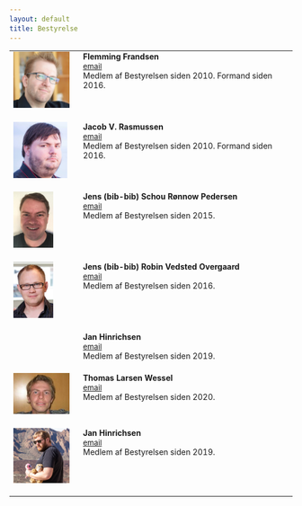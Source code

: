 ```yaml
---
layout: default
title: Bestyrelse
---
```


<style>
.img_bestyrelse {
  max-width: 100px;
  max-height: 100px;
  margin-right: 10px;
}


.table_bestyrelse td {
  vertical-align: top;
  text-align: left;
  padding-bottom: 20px;
}

.email {
  font-size: 10pt;
}

</style>

<table class='table_bestyrelse'>
<tr>
  <td> <img class='img_bestyrelse' src='assets/images/bestyrelse/flemming_frandsen.jpg'> </td>
  <td >
    <b> Flemming Frandsen </b> <br>
    <a class='email' href='mailto:#'>email</a><br>
    Medlem af Bestyrelsen siden 2010. Formand siden 2016.    
  </td>
</tr>
<tr>
  <td> <img class='img_bestyrelse' src='assets/images/bestyrelse/jacob_v_rasmussen.jpg'> </td>
  <td >
    <b> Jacob V. Rasmussen </b> <br>
    <a class='email' href='mailto:#'>email</a><br>
    Medlem af Bestyrelsen siden 2010. Formand siden 2016.    
  </td>
</tr>
<tr>
  <td> <img class='img_bestyrelse' src='assets/images/bestyrelse/jens_bib_bib.jpg'> </td>
  <td >
    <b> Jens (bib-bib) Schou Rønnow Pedersen </b> <br>
    <a class='email' href='mailto:#'>email</a><br>
    Medlem af Bestyrelsen siden 2015.
  </td>
</tr>
<tr>
  <td> <img class='img_bestyrelse' src='assets/images/bestyrelse/robin_vedsted_overgaard.jpg'> </td>
  <td >
    <b> Jens (bib-bib) Robin Vedsted Overgaard </b> <br>
    <a class='email' href='mailto:#'>email</a><br>
    Medlem af Bestyrelsen siden 2016.
  </td>
</tr>
<tr>
  <td>  </td>
  <td >
    <b> Jan Hinrichsen </b> <br>
    <a class='email' href='mailto:#'>email</a><br>
    Medlem af Bestyrelsen siden 2019.
  </td>
</tr>
<tr>
  <td> <img class='img_bestyrelse' src='assets/images/bestyrelse/thomas_larsen_wessel.png'> </td>
  <td >
    <b> Thomas Larsen Wessel </b> <br>
    <a class='email' href='mailto:#'>email</a><br>
    Medlem af Bestyrelsen siden 2020.
  </td>
</tr>
<tr>
  <td> <img class='img_bestyrelse' src='assets/images/bestyrelse/jacob_toft_pedersen.jpg'> </td>
  <td >
    <b> Jan Hinrichsen </b> <br>
    <a class='email' href='mailto:#'>email</a><br>
    Medlem af Bestyrelsen siden 2019.
  </td>
</tr>
</table>
